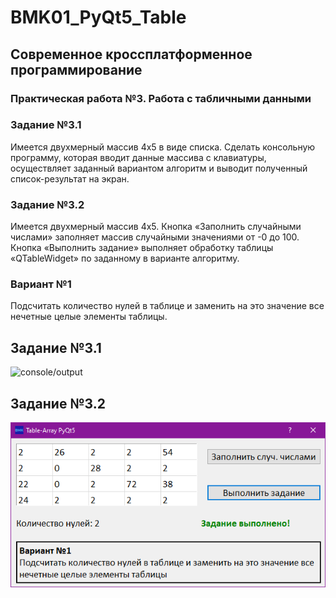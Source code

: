 # BMK01_PyQt5_Table

## Современное кроссплатформенное программирование

### Практическая работа №3. Работа с табличными данными

### Задание №3.1

Имеется двухмерный массив 4x5 в виде списка. Сделать консольную программу, которая вводит данные массива с клавиатуры,
осуществляет заданный вариантом алгоритм и выводит полученный список-результат на экран.

### Задание №3.2

Имеется двухмерный массив 4x5. Кнопка «Заполнить случайными числами» заполняет массив случайными значениями от -0 до
100. Кнопка «Выполнить задание» выполняет обработку таблицы «QTableWidget» по заданному в варианте алгоритму.

### Вариант №1

Подсчитать количество нулей в таблице и заменить на это значение все нечетные целые элементы таблицы.

## Задание №3.1

![console/output](Сonsole/output.png)

## Задание №3.2

![ui/solve](UI/solve.png)
